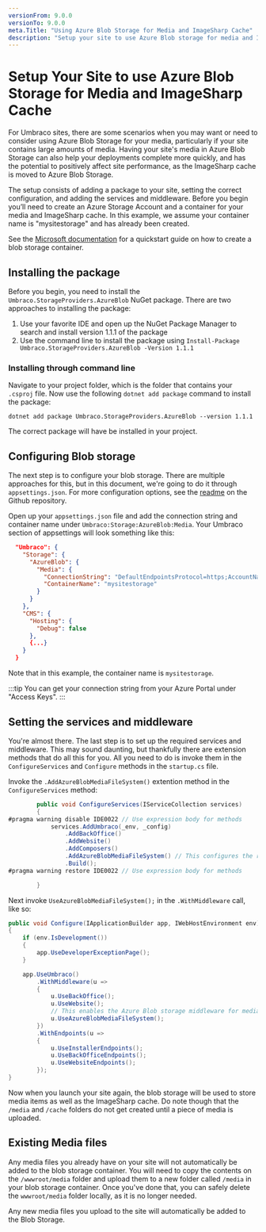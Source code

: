 ```yaml
---
versionFrom: 9.0.0
versionTo: 9.0.0
meta.Title: "Using Azure Blob Storage for Media and ImageSharp Cache"
description: "Setup your site to use Azure Blob storage for media and ImageSharp cache"
---
```


# Setup Your Site to use Azure Blob Storage for Media and ImageSharp Cache

For Umbraco sites, there are some scenarios when you may want or need to consider using Azure Blob Storage for your media, particularly if your site contains large amounts of media. Having your site's media in Azure Blob Storage can also help your deployments complete more quickly, and has the potential to positively affect site performance, as the ImageSharp cache is moved to Azure Blob Storage.

The setup consists of adding a package to your site, setting the correct configuration, and adding the services and middleware. Before you begin you’ll need to create an Azure Storage Account and a container for your media and ImageSharp cache. In this example, we assume your container name is "mysitestorage" and has already been created.

See the [Microsoft documentation](https://docs.microsoft.com/en-us/azure/storage/blobs/storage-quickstart-blobs-portal) for a quickstart guide on how to create a blob storage container.

## Installing the package

Before you begin, you need to install the `Umbraco.StorageProviders.AzureBlob` NuGet package. There are two approaches to installing the package:

1. Use your favorite IDE and open up the NuGet Package Manager to search and install version 1.1.1 of the package
1. Use the command line to install the package using `Install-Package Umbraco.StorageProviders.AzureBlob -Version 1.1.1`

### Installing through command line

Navigate to your project folder, which is the folder that contains your `.csproj` file. Now use the following `dotnet add package` command to install the package:

```none
dotnet add package Umbraco.StorageProviders.AzureBlob --version 1.1.1
```

The correct package will have be installed in your project.

## Configuring Blob storage

The next step is to configure your blob storage. There are multiple approaches for this, but in this document, we're going to do it through `appsettings.json`. For more configuration options, see the [readme](https://github.com/umbraco/Umbraco.StorageProviders#umbracostorageproviders) on the Github repository.

Open up your `appsettings.json` file and add the connection string and container name under `Umbraco:Storage:AzureBlob:Media`. Your Umbraco section of appsettings will look something like this:

```json
  "Umbraco": {
    "Storage": {
      "AzureBlob": {
        "Media": {
          "ConnectionString": "DefaultEndpointsProtocol=https;AccountName=<media account name>;AccountKey=<media account key>;EndpointSuffix=core.windows.net",
          "ContainerName": "mysitestorage"
        }
      }
    },
    "CMS": {
      "Hosting": {
        "Debug": false
      },
      {...}
    }
  }
```

Note that in this example, the container name is `mysitestorage`. 

:::tip
You can get your connection string from your Azure Portal under "Access Keys".
:::

## Setting the services and middleware

You're almost there. The last step is to set up the required services and middleware. This may sound daunting, but thankfully there are extension methods that do all this for you. All you need to do is invoke them in the `ConfigureServices` and `Configure` methods in the `startup.cs` file.

Invoke the `.AddAzureBlobMediaFileSystem()` extention method in the `ConfigureServices` method:

```C#
        public void ConfigureServices(IServiceCollection services)
        {
#pragma warning disable IDE0022 // Use expression body for methods
            services.AddUmbraco(_env, _config)
                .AddBackOffice()
                .AddWebsite()
                .AddComposers()
                .AddAzureBlobMediaFileSystem() // This configures the required services 
                .Build();
#pragma warning restore IDE0022 // Use expression body for methods

        }
```

Next invoke `UseAzureBlobMediaFileSystem();` in the `.WithMiddleware` call, like so:

```C#
public void Configure(IApplicationBuilder app, IWebHostEnvironment env)
{
    if (env.IsDevelopment())
    {
        app.UseDeveloperExceptionPage();
    }

    app.UseUmbraco()
        .WithMiddleware(u =>
        {
            u.UseBackOffice();
            u.UseWebsite();
            // This enables the Azure Blob storage middleware for media.
            u.UseAzureBlobMediaFileSystem();
        })
        .WithEndpoints(u =>
        {
            u.UseInstallerEndpoints();
            u.UseBackOfficeEndpoints();
            u.UseWebsiteEndpoints();
        });
}
```

Now when you launch your site again, the blob storage will be used to store media items as well as the ImageSharp cache. Do note though that the `/media` and `/cache` folders do not get created until a piece of media is uploaded.


## Existing Media files

Any media files you already have on your site will not automatically be added to the blob storage container. You will need to copy the contents on the `/wwwroot/media` folder and upload them to a new folder called `/media` in your blob storage container. Once you've done that, you can safely delete the `wwwroot/media` folder locally, as it is no longer needed.

Any new media files you upload to the site will automatically be added to the Blob Storage.
